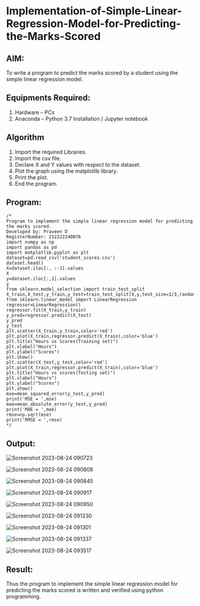 # Implementation-of-Simple-Linear-Regression-Model-for-Predicting-the-Marks-Scored

## AIM:
To write a program to predict the marks scored by a student using the simple linear regression model.

## Equipments Required:
1. Hardware – PCs
2. Anaconda – Python 3.7 Installation / Jupyter notebook

## Algorithm
1. Import the required Libraries.
2. Import the csv file.
3. Declare X and Y values with respect to the dataset.
4. Plot the graph using the matplotlib library.
5. Print the plot.
6. End the program.

## Program:
```
/*
Program to implement the simple linear regression model for predicting the marks scored.
Developed by: Praveen D
RegisterNumber: 212222240076
import numpy as np
import pandas as pd 
import matplotlib.pyplot as plt
dataset=pd.read_csv('student_scores.csv')
dataset.head()
X=dataset.iloc[:, :-1].values
X
y=dataset.iloc[:,1].values
y
from sklearn.model_selection import train_test_split
X_train,X_test,y_train,y_test=train_test_split(X,y,test_size=1/3,random_state=0)
from sklearn.linear_model import LinearRegression
regressor=LinearRegression()
regressor.fit(X_train,y_train)
y_pred=regressor.predict(X_test)
y_pred
y_test
plt.scatter(X_train,y_train,color='red')
plt.plot(X_train,regressor.predict(X_train),color='blue')
plt.title("Hours vs Scores(Training set)")
plt.xlabel("Hours")
plt.ylabel("Scores")
plt.show()
plt.scatter(X_test,y_test,color='red')
plt.plot(X_train,regressor.predict(X_train),color='blue')
plt.title("Hours vs scores(Testing set)")
plt.xlabel("Hours")
plt.ylabel("Scores")
plt.show()
mse=mean_squared_error(y_test,y_pred)
print('MSE = ',mse)
mae=mean_absolute_error(y_test,y_pred)
print('MAE = ',mae)
rmse=np.sqrt(mse)
print('RMSE = ',rmse)
*/
```

## Output:

![Screenshot 2023-08-24 090723](https://github.com/praveenmax55/Implementation-of-Simple-Linear-Regression-Model-for-Predicting-the-Marks-Scored/assets/113497509/57f2db55-8f27-466c-9df8-39aa70f806d8)

![Screenshot 2023-08-24 090808](https://github.com/praveenmax55/Implementation-of-Simple-Linear-Regression-Model-for-Predicting-the-Marks-Scored/assets/113497509/77492632-c012-4107-83c8-10ffcd2e228a)

![Screenshot 2023-08-24 090845](https://github.com/praveenmax55/Implementation-of-Simple-Linear-Regression-Model-for-Predicting-the-Marks-Scored/assets/113497509/1135cd01-a2fe-4e51-afb2-774f084312a4)

![Screenshot 2023-08-24 090917](https://github.com/praveenmax55/Implementation-of-Simple-Linear-Regression-Model-for-Predicting-the-Marks-Scored/assets/113497509/1fd74109-307e-4cbf-9e02-22898e5aa096)

![Screenshot 2023-08-24 090950](https://github.com/praveenmax55/Implementation-of-Simple-Linear-Regression-Model-for-Predicting-the-Marks-Scored/assets/113497509/12a42d1d-9558-4524-be57-1159e167369b)

![Screenshot 2023-08-24 091230](https://github.com/praveenmax55/Implementation-of-Simple-Linear-Regression-Model-for-Predicting-the-Marks-Scored/assets/113497509/42880876-83b2-446f-8089-f8c10baf1e02)

![Screenshot 2023-08-24 091301](https://github.com/praveenmax55/Implementation-of-Simple-Linear-Regression-Model-for-Predicting-the-Marks-Scored/assets/113497509/9a6c5889-f156-4210-a2f6-49e3d6abfe5e)

![Screenshot 2023-08-24 091337](https://github.com/praveenmax55/Implementation-of-Simple-Linear-Regression-Model-for-Predicting-the-Marks-Scored/assets/113497509/ec28aec1-76b7-42f4-a733-11799cb3e9cd)

![Screenshot 2023-08-24 093517](https://github.com/praveenmax55/Implementation-of-Simple-Linear-Regression-Model-for-Predicting-the-Marks-Scored/assets/113497509/2b5381a7-cdf4-48e8-b21a-0c4f3f42615c)


## Result:
Thus the program to implement the simple linear regression model for predicting the marks scored is written and verified using python programming.
